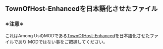 ## TownOfHost-Enhancedを日本語化させたファイル
### ※注意※
これはAmong UsのMODである[TownOfHost-Enhanced](https://github.com/EnhancedNetwork/TownofHost-Enhanced)を日本語化させたファイルであり
MODではない事をご把握してください。
